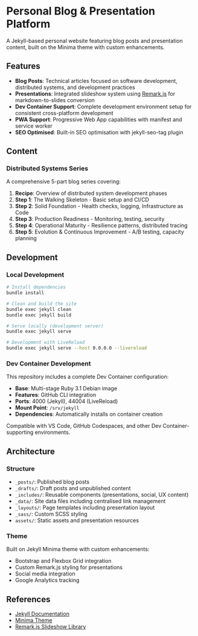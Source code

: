 # Personal Blog & Presentation Platform

A Jekyll-based personal website featuring blog posts and presentation content, built on the Minima theme with custom enhancements.

## Features

- **Blog Posts**: Technical articles focused on software development, distributed systems, and development practices
- **Presentations**: Integrated slideshow system using [Remark.js](https://github.com/gnab/remark/wiki) for markdown-to-slides conversion
- **Dev Container Support**: Complete development environment setup for consistent cross-platform development
- **PWA Support**: Progressive Web App capabilities with manifest and service worker
- **SEO Optimised**: Built-in SEO optimisation with jekyll-seo-tag plugin

## Content

### Distributed Systems Series
A comprehensive 5-part blog series covering:
1. **Recipe**: Overview of distributed system development phases
2. **Step 1**: The Walking Skeleton - Basic setup and CI/CD
3. **Step 2**: Solid Foundation - Health checks, logging, Infrastructure as Code
4. **Step 3**: Production Readiness - Monitoring, testing, security
5. **Step 4**: Operational Maturity - Resilience patterns, distributed tracing
6. **Step 5**: Evolution & Continuous Improvement - A/B testing, capacity planning

## Development

### Local Development
```bash
# Install dependencies
bundle install

# Clean and build the site
bundle exec jekyll clean
bundle exec jekyll build

# Serve locally (development server)
bundle exec jekyll serve

# Development with LiveReload
bundle exec jekyll serve --host 0.0.0.0 --livereload
```

### Dev Container Development
This repository includes a complete Dev Container configuration:

- **Base**: Multi-stage Ruby 3.1 Debian image
- **Features**: GitHub CLI integration
- **Ports**: 4000 (Jekyll), 44004 (LiveReload)
- **Mount Point**: `/srv/jekyll`
- **Dependencies**: Automatically installs on container creation

Compatible with VS Code, GitHub Codespaces, and other Dev Container-supporting environments.

## Architecture

### Structure
- `_posts/`: Published blog posts
- `_drafts/`: Draft posts and unpublished content
- `_includes/`: Reusable components (presentations, social, UX content)
- `_data/`: Site data files including centralised link management
- `_layouts/`: Page templates including presentation layout
- `_sass/`: Custom SCSS styling
- `assets/`: Static assets and presentation resources

### Theme
Built on Jekyll Minima theme with custom enhancements:
- Bootstrap and Flexbox Grid integration
- Custom Remark.js styling for presentations
- Social media integration
- Google Analytics tracking

## References

- [Jekyll Documentation](https://jekyllrb.com/)
- [Minima Theme](https://github.com/jekyll/minima)
- [Remark.js Slideshow Library](https://github.com/gnab/remark/wiki)
